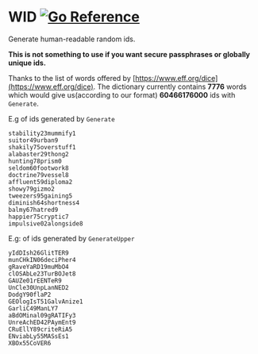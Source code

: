 # WID [![Go Reference](https://pkg.go.dev/badge/github.com/urbanishimwe/wid.svg)](https://pkg.go.dev/github.com/urbanishimwe/wid)

Generate human-readable random ids.

**This is not something to use if you want secure passphrases or globally unique ids.**


Thanks to the list of words offered by [https://www.eff.org/dice](https://www.eff.org/dice). The dictionary currently contains **7776** words which would give us(according to our format) **60466176000** ids with `Generate`.

E.g of ids generated by `Generate`
```
stability23mummify1
suitor49urban9
shakily75overstuff1
alabaster29thong2
hunting78prism0
seldom60footwork8
doctrine79vessel8
affluent59diploma2
showy79gizmo2
tweezers95gaining5
diminish64shortness4
balmy67hatred9
happier75cryptic7
impulsive02alongside8
```

E.g: of ids generated by `GenerateUpper`
```
yIdDIsh26GlitTER9
munCHkIN06deciPher4
gRaveYaRD19muMbO4
clOSAbLe23TurBOJet8
GAUZe01rEENTeR9
UnCle30UnpLanNED2
DodgY90flaP2
GEOlogIsT51GalvAnize1
GarliC49ManLY7
aBdOMinal09gRATIFy3
UnreAchED42PAymEnt9
CRuEllY89criteRiA5
ENviabLy55MASsEs1
XBOx55CoVER6
```